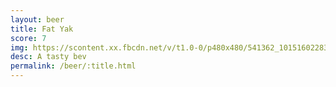 ```yaml
---
layout: beer
title: Fat Yak
score: 7
img: https://scontent.xx.fbcdn.net/v/t1.0-0/p480x480/541362_10151602283703745_1951889238_n.jpg?oh=b8a70d1a3e20f788c7f1a5cc3a72a3c0&oe=5922BC88
desc: A tasty bev
permalink: /beer/:title.html
---
```

